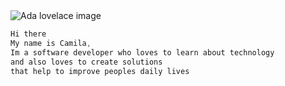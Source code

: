 <img alt="Ada lovelace image" src="https://media.giphy.com/media/uWXDXIyrkLtA17XfTI/giphy-downsized.gif" />

```css
Hi there
My name is Camila, 
Im a software developer who loves to learn about technology
and also loves to create solutions
that help to improve peoples daily lives
```
